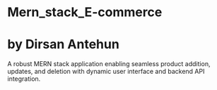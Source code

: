 # Mern_stack_E-commerce

# by Dirsan Antehun

A robust MERN stack application enabling seamless product addition, updates, and deletion with dynamic user interface and backend API integration.
